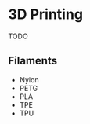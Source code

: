 # 3D Printing

<!--
https://www.linkedin.com/learning/learning-3d-printing/welcome
https://www.linkedin.com/learning/design-for-additive-manufacturing-fdm/welcome
-->

TODO

## Filaments

- Nylon
- PETG
- PLA
- TPE
- TPU
